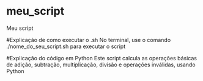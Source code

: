 # meu_script
Meu script

#Explicação de como executar o .sh
No terminal, use o comando ./nome_do_seu_script.sh para executar o script

#Explicação do código em Python
Este script calcula as operações básicas de adição, subtração, multiplicação, divisão e operações inválidas, usando Python
